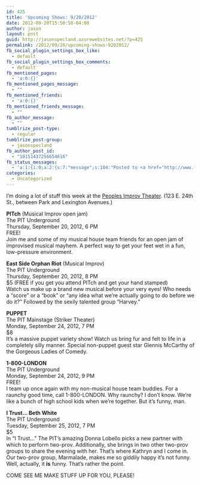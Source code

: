 ```yaml
---
id: 425
title: 'Upcoming Shows: 9/20/2012'
date: 2012-09-20T15:50:58-04:00
author: jason
layout: post
guid: http://jasonspecland.azurewebsites.net/?p=425
permalink: /2012/09/20/upcoming-shows-9202012/
fb_social_plugin_settings_box_like:
  - default
fb_social_plugin_settings_box_comments:
  - default
fb_mentioned_pages:
  - 'a:0:{}'
fb_mentioned_pages_message:
  - ""
fb_mentioned_friends:
  - 'a:0:{}'
fb_mentioned_friends_message:
  - ""
fb_author_message:
  - ""
tumblrize_post-type:
  - regular
tumblrize_post-group:
  - jasonspecland
fb_author_post_id:
  - "10151437256654616"
fb_status_messages:
  - 'a:1:{i:0;a:2:{s:7:"message";s:104:"Posted to <a href="http://www.facebook.com/10151437256654616" target="_blank">your Facebook Timeline</a>";s:5:"error";s:0:"";}}'
categories:
  - Uncategorized
---
```

I&#8217;m doing a lot of stuff this week at the [Peoples Improv Theater](http://thepit-nyc.com). (123 E. 24th St., between Park and Lexington Avenues.)

**PITch** (Musical Improv open jam)  
The PIT Underground  
Thursday, September 20, 2012, 6 PM  
FREE!  
Join me and some of my musical house team friends for an open jam of improvised musical mayhem. A perfect way to get your feet wet in a fun, low-pressure environment.

**East Side Orphan Riot** (Musical Improv)  
The PIT Underground  
Thursday, September 20, 2012, 8 PM  
$5 (FREE if you get you attend PITch and get your hand stamped)  
Watch us make up a brand new musical before your very eyes! Who needs a &#8220;score&#8221; or a &#8220;book&#8221; or &#8220;any idea what we&#8217;re actually going to do before we do it?&#8221; Followed by the sexily talented group &#8220;Harvey.&#8221;

**PUPPET**  
The PIT Mainstage (Striker Theater)  
Monday, September 24, 2012, 7 PM  
$8  
It&#8217;s a massive puppet variety show! Watch us bring fur and felt to life in a completely silly manner. Special non-puppet guest star Glennis McCarthy of the Gorgeous Ladies of Comedy.

**1-800-LONDON**  
The PIT Underground  
Monday, September 24, 2012, 9 PM  
FREE!  
I team up once again with my non-musical house team buddies. For a raunchy good time, call 1-800-LONDON. Why raunchy? I don&#8217;t know. We&#8217;re like a bunch of high school kids when we&#8217;re together. But it&#8217;s funny, man.

**I Trust&#8230; Beth White**  
The PIT Underground  
Tuesday, September 25, 2012, 7 PM  
$5  
In &#8220;I Trust&#8230;&#8221; The PIT&#8217;s amazing Donna Lobello picks a new partner with which to perform two-prov. Additionally, she brings in two other two-prov groups to share the evening with her. That&#8217;s where Kathryn and I come in. Our two-prov group, Marmalade, makes me so giddily happy it&#8217;s not funny. Well, actually, it **is** funny. That&#8217;s rather the point.

COME SEE ME MAKE STUFF UP FOR YOU, PLEASE!